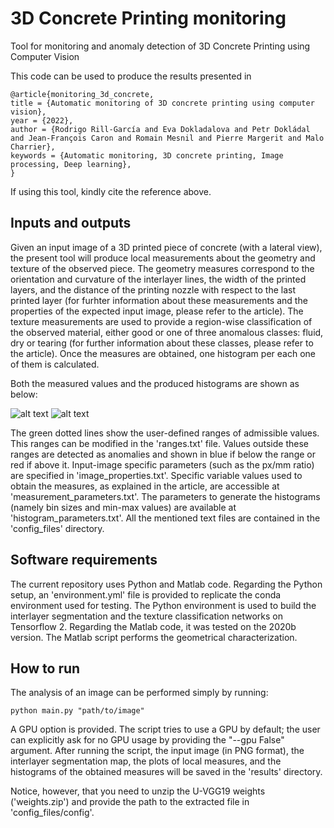 # 3D Concrete Printing monitoring
Tool for monitoring and anomaly detection of 3D Concrete Printing using Computer Vision 

This code can be used to produce the results presented in

```
@article{monitoring_3d_concrete,
title = {Automatic monitoring of 3D concrete printing using computer vision},
year = {2022},
author = {Rodrigo Rill-García and Eva Dokladalova and Petr Dokládal and Jean-François Caron and Romain Mesnil and Pierre Margerit and Malo Charrier},
keywords = {Automatic monitoring, 3D concrete printing, Image processing, Deep learning},
}
```

If using this tool, kindly cite the reference above.

## Inputs and outputs
Given an input image of a 3D printed piece of concrete (with a lateral view), the present tool will produce local measurements about the geometry and texture of the observed piece. The geometry measures correspond to the orientation and curvature of the interlayer lines, the width of the printed layers, and the distance of the printing nozzle with respect to the last printed layer (for furhter information about these measurements and the properties of the expected input image, please refer to the article). The texture measurements are used to provide a region-wise classification of the observed material, either good or one of three anomalous classes: fluid, dry or tearing (for further information about these classes, please refer to the article). Once the measures are obtained, one histogram per each one of them is calculated.

Both the measured values and the produced histograms are shown as below:

![alt text](https://github.com/Sutadasuto/I3DCP/blob/main/results/plots.png?raw=true)
![alt text](https://github.com/Sutadasuto/I3DCP/blob/main/results/histograms.png?raw=true)

The green dotted lines show the user-defined ranges of admissible values.
This ranges can be modified in the 'ranges.txt' file.
Values outside these ranges are detected as anomalies and shown in blue if below the range or red if above it.
Input-image specific parameters (such as the px/mm ratio) are specified in 'image_properties.txt'.
Specific variable values used to obtain the measures, as explained in the article, are accessible at 'measurement_parameters.txt'.
The parameters to generate the histograms (namely bin sizes and min-max values) are available at 'histogram_parameters.txt'.
All the mentioned text files are contained in the 'config_files' directory.

## Software requirements
The current repository uses Python and Matlab code.
Regarding the Python setup, an 'environment.yml' file is provided to replicate the conda environment used for testing.
The Python environment is used to build the interlayer segmentation and the texture classification networks on Tensorflow 2.
Regarding the Matlab code, it was tested on the 2020b version. The Matlab script performs the geometrical characterization.

## How to run
The analysis of an image can be performed simply by running:

```
python main.py "path/to/image"
```

A GPU option is provided.
The script tries to use a GPU by default; the user can explicitly ask for no GPU usage by providing the "--gpu False" argument.
After running the script, the input image (in PNG format), the interlayer segmentation map, the plots of local measures, and the histograms of the obtained measures will be saved in the 'results' directory.

Notice, however, that you need to unzip the U-VGG19 weights ('weights.zip') and provide the path to the extracted file in 'config_files/config'.